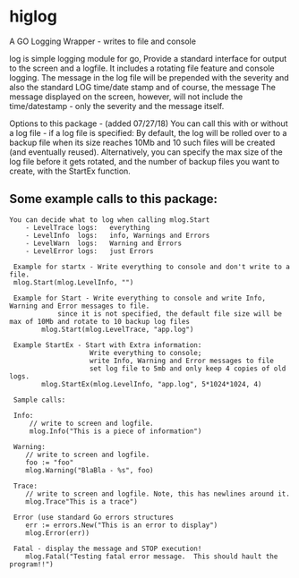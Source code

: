 # higlog
A GO Logging Wrapper - writes to file and console

log is simple logging module for go, Provide a standard interface for output to the screen and a logfile. 
It includes a rotating file feature and console logging.
The message in the log file will be prepended with the severity and also the standard LOG time/date stamp and of course, the message
The message displayed on the screen, however, will not include the time/datestamp - only the severity and the message itself.  

Options to this package - (added 07/27/18)
You can call this with or without a log file - if a log file is specified: 
By default, the log will be rolled over to a backup file when its size reaches 10Mb and 10 such files will be created (and eventually reused).
Alternatively, you can specify the max size of the log file before it gets rotated, and the number of backup files you want to create, with the StartEx function.

## Some example calls to this package: 
```
You can decide what to log when calling mlog.Start
	- LevelTrace logs:   everything
	- LevelInfo  logs:   info, Warnings and Errors
	- LevelWarn  logs:   Warning and Errors
	- LevelError logs:   just Errors

 Example for startx - Write everything to console and don't write to a file.
 mlog.Start(mlog.LevelInfo, "")

 Example for Start - Write everything to console and write Info, Warning and Error messages to file. 
			since it is not specified, the default file size will be max of 10Mb and rotate to 10 backup log files
		mlog.Start(mlog.LevelTrace, "app.log")

 Example StartEx - Start with Extra information: 
					Write everything to console;
					write Info, Warning and Error messages to file
					set log file to 5mb and only keep 4 copies of old logs. 
 		mlog.StartEx(mlog.LevelInfo, "app.log", 5*1024*1024, 4)

 Sample calls: 

 Info: 	
	 // write to screen and logfile. 
	 mlog.Info("This is a piece of information")
 
 Warning: 
	// write to screen and logfile. 
	foo := "foo"
    mlog.Warning("BlaBla - %s", foo)

 Trace: 
	// write to screen and logfile. Note, this has newlines around it. 
    mlog.Trace"This is a trace")

 Error (use standard Go errors structures
	err := errors.New("This is an error to display")
	mlog.Error(err))

 Fatal - display the message and STOP execution!
   	mlog.Fatal("Testing fatal error message.  This should hault the program!!")
```
